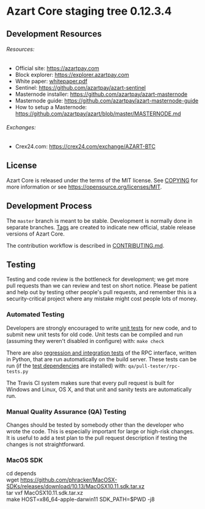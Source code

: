 Azart Core staging tree 0.12.3.4
===============================



## Development Resources

###### Resources:
- Official site: https://azartpay.com  
- Block explorer: https://explorer.azartpay.com  
- White paper: [whitepaper.pdf](https://github.com/azartpay/azart/blob/master/azart-docs/whitepaper.pdf)  
- Sentinel: https://github.com/azartpay/azart-sentinel  
- Masternode installer: https://github.com/azartpay/azart-masternode  
- Masternode guide: https://github.com/azartpay/azart-masternode-guide  
- How to setup a Masternode: https://github.com/azartpay/azart/blob/master/MASTERNODE.md


###### Exchanges:  
- Crex24.com: https://crex24.com/exchange/AZART-BTC  

License
-------

Azart Core is released under the terms of the MIT license. See [COPYING](COPYING) for more
information or see https://opensource.org/licenses/MIT.

Development Process
-------------------

The `master` branch is meant to be stable. Development is normally done in separate branches.
[Tags](https://github.com/azartpay/azart/tags) are created to indicate new official,
stable release versions of Azart Core.

The contribution workflow is described in [CONTRIBUTING.md](CONTRIBUTING.md).

Testing
-------

Testing and code review is the bottleneck for development; we get more pull
requests than we can review and test on short notice. Please be patient and help out by testing
other people's pull requests, and remember this is a security-critical project where any mistake might cost people
lots of money.

### Automated Testing

Developers are strongly encouraged to write [unit tests](/doc/unit-tests.md) for new code, and to
submit new unit tests for old code. Unit tests can be compiled and run
(assuming they weren't disabled in configure) with: `make check`

There are also [regression and integration tests](/qa) of the RPC interface, written
in Python, that are run automatically on the build server.
These tests can be run (if the [test dependencies](/qa) are installed) with: `qa/pull-tester/rpc-tests.py`

The Travis CI system makes sure that every pull request is built for Windows
and Linux, OS X, and that unit and sanity tests are automatically run.

### Manual Quality Assurance (QA) Testing

Changes should be tested by somebody other than the developer who wrote the
code. This is especially important for large or high-risk changes. It is useful
to add a test plan to the pull request description if testing the changes is
not straightforward.

### MacOS SDK

cd depends  
wget https://github.com/phracker/MacOSX-SDKs/releases/download/10.13/MacOSX10.11.sdk.tar.xz  
tar vxf MacOSX10.11.sdk.tar.xz  
make HOST=x86_64-apple-darwin11 SDK_PATH=$PWD -j8  
